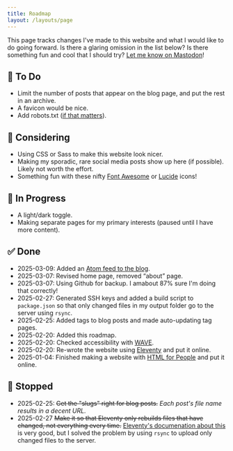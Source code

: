 ```yaml
---
title: Roadmap
layout: /layouts/page
---
```

This page tracks changes I've made to this website and what I would like to do going forward. Is there a glaring omission in the list below? Is there something fun and cool that I should try? [Let me know on Mastodon](https://mastodon.social/@brianjasonford)! 

## 📝 To Do 
- Limit the number of posts that appear on the blog page, and put the rest in an archive.
- A favicon would be nice.
- Add robots.txt ([if that matters](https://www.tomshardware.com/tech-industry/artificial-intelligence/several-ai-companies-said-to-be-ignoring-robots-dot-txt-exclusion-scraping-content-without-permission-report)). 

## 🤔 Considering
- Using CSS or Sass to make this website look nicer. 
- Making my sporadic, rare social media posts show up here (if possible). Likely not worth the effort.
- Something fun with these nifty [Font Awesome](https://fontawesome.com) or [Lucide](https://lucide.dev) icons!


## 🚧 In Progress
- A light/dark toggle.
- Making separate pages for my primary interests (paused until I have more content).

## ✅ Done
- 2025-03-09: Added an [Atom feed to the blog](https://www.brianjasonford.com/feed.xml).
- 2025-03-07: Revised home page, removed &ldquo;about&rdquo; page.
- 2025-03-07: Using Github for backup. I amabout 87% sure I'm doing that correctly!
- 2025-02-27: Generated SSH keys and added a build script to `package.json` so that only changed files in my output folder go to the server using `rsync`.
- 2025-02-25: Added tags to blog posts and made auto-updating tag pages. 
- 2025-02-20: Added this roadmap.
- 2025-02-20: Checked accessibility with [WAVE](https://wave.webaim.org).
- 2025-02-20: Re-wrote the website using [Eleventy](https://www.11ty.dev) and put it online.
- 2025-01-04: Finished making a website with [HTML for People](https://htmlforpeople.com) and put it online. 

## 🛑 Stopped
- 2025-02-25: <s>Get the "slugs" right for blog posts.</s> _Each post's file name results in a decent URL._
- 2025-02-27 <s>Make it so that Eleventy only rebuilds files that have changed, not everything every time.</s> [Eleventy's documenation about this](https://www.11ty.dev/docs/usage/) is very good, but I solved the problem by using `rsync` to upload only changed files to the server.